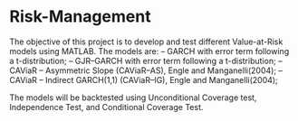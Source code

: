# Risk-Management
The objective of this project is to develop and test different Value-at-Risk models using MATLAB.
The models are:
– GARCH with error term following a t-distribution;
– GJR–GARCH with error term following a t-distribution;
– CAViaR – Asymmetric Slope (CAViaR–AS), Engle and Manganelli(2004);
– CAViaR – Indirect GARCH(1,1) (CAViaR–IG), Engle and Manganelli(2004);

The models will be backtested using Unconditional Coverage test, Independence Test, and Conditional
Coverage Test.
